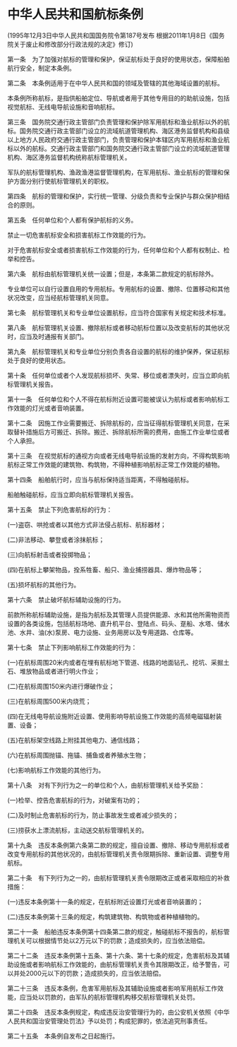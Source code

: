 # 中华人民共和国航标条例

(1995年12月3日中华人民共和国国务院令第187号发布
根据2011年1月8日《国务院关于废止和修改部分行政法规的决定》修订)

第一条　为了加强对航标的管理和保护，保证航标处于良好的使用状态，保障船舶航行安全，制定本条例。

第二条　本条例适用于在中华人民共和国的领域及管辖的其他海域设置的航标。

本条例所称航标，是指供船舶定位、导航或者用于其他专用目的的助航设施，包括视觉航标、无线电导航设施和音响航标。

第三条　国务院交通行政主管部门负责管理和保护除军用航标和渔业航标以外的航标。国务院交通行政主管部门设立的流域航道管理机构、海区港务监督机构和县级以上地方人民政府交通行政主管部门，负责管理和保护本辖区内军用航标和渔业航标以外的航标。交通行政主管部门和国务院交通行政主管部门设立的流域航道管理机构、海区港务监督机构统称航标管理机关。

军队的航标管理机构、渔政渔港监督管理机构，在军用航标、渔业航标的管理和保护方面分别行使航标管理机关的职权。

第四条　航标的管理和保护，实行统一管理、分级负责和专业保护与群众保护相结合的原则。

第五条　任何单位和个人都有保护航标的义务。

禁止一切危害航标安全和损害航标工作效能的行为。

对于危害航标安全或者损害航标工作效能的行为，任何单位和个人都有权制止、检举和控告。

第六条　航标由航标管理机关统一设置；但是，本条第二款规定的航标除外。

专业单位可以自行设置自用的专用航标。专用航标的设置、撤除、位置移动和其他状况改变，应当经航标管理机关同意。

第七条　航标管理机关和专业单位设置航标，应当符合国家有关规定和技术标准。

第八条　航标管理机关设置、撤除航标或者移动航标位置以及改变航标的其他状况时，应当及时通报有关部门。

第九条　航标管理机关和专业单位分别负责各自设置的航标的维护保养，保证航标处于良好的使用状态。

第十条　任何单位或者个人发现航标损坏、失常、移位或者漂失时，应当立即向航标管理机关报告。

第十一条　任何单位和个人不得在航标附近设置可能被误认为航标或者影响航标工作效能的灯光或者音响装置。

第十二条　因施工作业需要搬迁、拆除航标的，应当征得航标管理机关同意，在采取替补措施后方可搬迁、拆除。搬迁、拆除航标所需的费用，由施工作业单位或者个人承担。

第十三条　在视觉航标的通视方向或者无线电导航设施的发射方向，不得构筑影响航标正常工作效能的建筑物、构筑物，不得种植影响航标正常工作效能的植物。

第十四条　船舶航行时，应当与航标保持适当距离，不得触碰航标。

船舶触碰航标，应当立即向航标管理机关报告。

第十五条　禁止下列危害航标的行为：

(一)盗窃、哄抢或者以其他方式非法侵占航标、航标器材；

(二)非法移动、攀登或者涂抹航标；

(三)向航标射击或者投掷物品；

(四)在航标上攀架物品，拴系牲畜、船只、渔业捕捞器具、爆炸物品等；

(五)损坏航标的其他行为。

第十六条　禁止破坏航标辅助设施的行为。

前款所称航标辅助设施，是指为航标及其管理人员提供能源、水和其他所需物资而设置的各类设施，包括航标场地、直升机平台、登陆点、码头、趸船、水塔、储水池、水井、油(水)泵房、电力设施、业务用房以及专用道路、仓库等。

第十七条　禁止下列影响航标工作效能的行为：

(一)在航标周围20米内或者在埋有航标地下管道、线路的地面钻孔、挖坑、采掘土石、堆放物品或者进行明火作业；

(二)在航标周围150米内进行爆破作业；

(三)在航标周围500米内烧荒；

(四)在无线电导航设施附近设置、使用影响导航设施工作效能的高频电磁辐射装置、设备；

(五)在航标架空线路上附挂其他电力、通信线路；

(六)在航标周围抛锚、拖锚、捕鱼或者养殖水生物；

(七)影响航标工作效能的其他行为。

第十八条　对有下列行为之一的单位和个人，由航标管理机关给予奖励：

(一)检举、控告危害航标的行为，对破案有功的；

(二)及时制止危害航标的行为，防止事故发生或者减少损失的；

(三)捞获水上漂流航标，主动送交航标管理机关的。

第十九条　违反本条例第六条第二款的规定，擅自设置、撤除、移动专用航标或者改变专用航标的其他状况的，由航标管理机关责令限期拆除、重新设置、调整专用航标。

第二十条　有下列行为之一的，由航标管理机关责令限期改正或者采取相应的补救措施：

(一)违反本条例第十一条的规定，在航标附近设置灯光或者音响装置的；

(二)违反本条例第十三条的规定，构筑建筑物、构筑物或者种植植物的。

第二十一条　船舶违反本条例第十四条第二款的规定，触碰航标不报告的，航标管理机关可以根据情节处以2万元以下的罚款；造成损失的，应当依法赔偿。

第二十二条　违反本条例第十五条、第十六条、第十七条的规定，危害航标及其辅助设施或者影响航标工作效能的，由航标管理机关责令其限期改正，给予警告，可以并处2000元以下的罚款；造成损失的，应当依法赔偿。

第二十三条　违反本条例，危害军用航标及其辅助设施或者影响军用航标工作效能，应当处以罚款的，由军队的航标管理机构移交航标管理机关处罚。

第二十四条　违反本条例规定，构成违反治安管理行为的，由公安机关依照《中华人民共和国治安管理处罚法》予以处罚；构成犯罪的，依法追究刑事责任。

第二十五条　本条例自发布之日起施行。